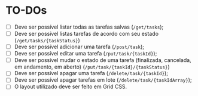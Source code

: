 # TO-DOs
- [ ] Deve ser possível listar todas as tarefas salvas (`/get/tasks`);
- [ ] Deve ser possível listas tarefas de acordo com seu estado (`/get/tasks/{taskStatus}`)
- [ ] Deve ser possível adicionar uma tarefa (`/post/task`);
- [ ] Deve ser possível editar uma tarefa (`/put/task/{taskId}`);
- [ ] Deve ser possível mudar o estado de uma tarefa (finalizada, cancelada, em andamento, em aberto) (`/put/task/{taskId}/{taskStatus}`)
- [ ] Deve ser possível apagar uma tarefa (`/delete/task/{taskId}`);
- [ ] Deve ser possível apagar tarefas em lote (`/delete/task/{taskIdArray}`);
- [ ] O layout utilizado deve ser feito em Grid CSS.

